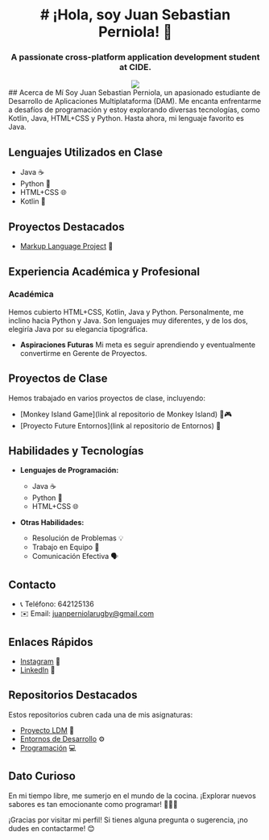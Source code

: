 
<h1 align="center"># ¡Hola, soy Juan Sebastian Perniola! 👋</h1>
<h3 align="center">A passionate cross-platform application development student at CIDE.</h3>
<div align="center"> <img src="https://raw.githubusercontent.com/joseluisvazzquez/joseluisvazzquez/main/3a.png"> </div>
## Acerca de Mí
Soy Juan Sebastian Perniola, un apasionado estudiante de Desarrollo de Aplicaciones Multiplataforma (DAM). Me encanta enfrentarme a desafíos de programación y estoy explorando diversas tecnologías, como Kotlin, Java, HTML+CSS y Python. Hasta ahora, mi lenguaje favorito es Java.

## Lenguajes Utilizados en Clase
- Java ☕
- Python 🐍
- HTML+CSS 🌐
- Kotlin 🚀

## Proyectos Destacados
- [Markup Language Project](https://github.com/JSebastian123/LDM/tree/main/Act20) 📄

## Experiencia Académica y Profesional
### Académica
Hemos cubierto HTML+CSS, Kotlin, Java y Python. Personalmente, me inclino hacia Python y Java. Son lenguajes muy diferentes, y de los dos, elegiría Java por su elegancia tipográfica.

- **Aspiraciones Futuras**
  Mi meta es seguir aprendiendo y eventualmente convertirme en Gerente de Proyectos.

## Proyectos de Clase
Hemos trabajado en varios proyectos de clase, incluyendo:
- [Monkey Island Game](link al repositorio de Monkey Island) 🐒🎮
- [Proyecto Future Entornos](link al repositorio de Entornos) 🚀

## Habilidades y Tecnologías
- **Lenguajes de Programación:**
  - Java ☕
  - Python 🐍
  - HTML+CSS 🌐

- **Otras Habilidades:**
  - Resolución de Problemas 💡
  - Trabajo en Equipo 🤝
  - Comunicación Efectiva 🗣️

## Contacto
- 📞 Teléfono: 642125136
- ✉️ Email: juanperniolarugby@gmail.com

## Enlaces Rápidos
- [Instagram](https://www.instagram.com/juan_perniola) 📸
- [LinkedIn](https://www.linkedin.com/in/juan-sebastian-perniola-55619a156/) 🔗

## Repositorios Destacados
Estos repositorios cubren cada una de mis asignaturas:
- [Proyecto LDM](https://github.com/JSebastian123/LDM.git) 📁
- [Entornos de Desarrollo](https://github.com/JSebastian123/EntornosDeDesarrollo.git) ⚙️
- [Programación](https://github.com/JSebastian123/programacion.git) 💻

## Dato Curioso
En mi tiempo libre, me sumerjo en el mundo de la cocina. ¡Explorar nuevos sabores es tan emocionante como programar! 🍳👨‍🍳

¡Gracias por visitar mi perfil! Si tienes alguna pregunta o sugerencia, ¡no dudes en contactarme! 😊
